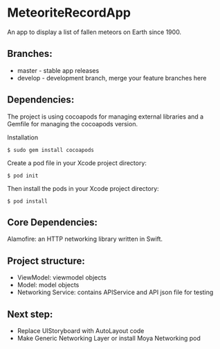 # MeteoriteRecordApp
An app to display a list of fallen meteors on Earth since 1900.

## Branches:

* master - stable app releases
* develop - development branch, merge your feature branches here

## Dependencies:

The project is using cocoapods for managing external libraries and a Gemfile for managing the cocoapods version.

Installation
```
$ sudo gem install cocoapods
```

Create a pod file in your Xcode project directory:
```
$ pod init
```

Then install the pods in your Xcode project directory:
```
$ pod install
```

## Core Dependencies:

Alamofire: an HTTP networking library written in Swift.

## Project structure:

* ViewModel: viewmodel objects
* Model: model objects
* Networking Service: contains APIService and API json file for testing

## Next step:

*  Replace UIStoryboard with AutoLayout code
*  Make Generic Networking Layer or install Moya Networking pod
